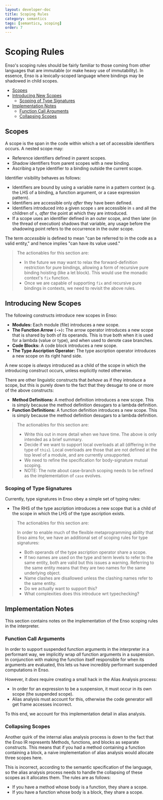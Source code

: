 ```yaml
---
layout: developer-doc
title: Scoping Rules
category: semantics
tags: [semantics, scoping]
order: 7
---
```


# Scoping Rules

Enso's scoping rules should be fairly familiar to those coming from other
languages that are immutable (or make heavy use of immutability). In essence,
Enso is a lexically-scoped language where bindings may be shadowed in child
scopes.

<!-- MarkdownTOC levels="2,3" autolink="true" -->

- [Scopes](#scopes)
- [Introducing New Scopes](#introducing-new-scopes)
  - [Scoping of Type Signatures](#scoping-of-type-signatures)
- [Implementation Notes](#implementation-notes)
  - [Function Call Arguments](#function-call-arguments)
  - [Collapsing Scopes](#collapsing-scopes)

<!-- /MarkdownTOC -->

## Scopes

A scope is the span in the code within which a set of accessible identifiers
occurs. A nested scope may:

- Reference identifiers defined in parent scopes.
- Shadow identifiers from parent scopes with a new binding.
- Ascribing a type identifier to a binding outside the current scope.

Identifier visibility behaves as follows:

- Identifiers are bound by using a variable name in a pattern context (e.g. the
  LHS of a binding, a function argument, or a case expression pattern).
- Identifiers are accessible only _after_ they have been defined.
- Identifiers introduced into a given scope `s` are accessible in `s` and all
  the children of `s`, _after_ the point at which they are introduced.
- If a scope uses an identifier defined in an outer scope, and then later (in
  the thread of execution) shadows that variable, any usage before the shadowing
  point refers to the occurrence in the outer scope.

The term _accessible_ is defined to mean "can be referred to in the code as a
valid entity," and hence implies "can have its value used."

> The actionables for this section are:
>
> - In the future we may want to relax the forward-definition restriction for
>   pure bindings, allowing a form of recursive pure binding hoisting (like a
>   let block). This would use the monadic context's `fix` function.
> - Once we are capable of supporting `fix` and recursive pure bindings in
>   contexts, we need to revisit the above rules.

## Introducing New Scopes

The following constructs introduce new scopes in Enso:

- **Modules:** Each module (file) introduces a new scope.
- **The Function Arrow `(->)`:** The arrow operator introduces a new scope that
  is shared by both of its operands. This is true both when it is used for a
  lambda (value or type), and when used to denote case branches.
- **Code Blocks:** A code block introduces a new scope.
- **The Type Ascription Operator:** The type ascription operator introduces a
  new scope on its right hand side.

A new scope is _always_ introduced as a child of the scope in which the
introducing construct occurs, unless explicitly noted otherwise.

There are other linguistic constructs that _behave_ as if they introduce a
scope, but this is purely down to the fact that they desugar to one or more of
the above constructs:

- **Method Definitions:** A method definition introduces a new scope. This is
  simply because the method definition desugars to a lambda definition.
- **Function Definitions:** A function definition introduces a new scope. This
  is simply because the method definition desugars to a lambda definition.

> The actionables for this section are:
>
> - Write this out in more detail when we have time. The above is only intended
>   as a brief summary.
> - Decide if we want to support local overloads at all (differing in the type
>   of `this`). Local overloads are those that are not defined at the top level
>   of a module, and are currently unsupported.
> - We need to refine the specification for body-signature mutual scoping.
> - NOTE: The note about case-branch scoping needs to be refined as the
>   implementation of `case` evolves.

### Scoping of Type Signatures

Currently, type signatures in Enso obey a simple set of typing rules:

- The RHS of the type ascription introduces a new scope that is a child of the
  scope in which the LHS of the type ascription exists.

> The actionables for this section are:
>
> In order to enable much of the flexible metaprogramming ability that Enso aims
> for, we have an additional set of scoping rules for type signatures:
>
> - Both operands of the type ascription operator share a scope.
> - If two names are used on the type and term levels to refer to the same
>   entity, both are valid but this issues a warning. Referring to the same
>   entity means that they are two names for the same underlying object.
> - Name clashes are disallowed unless the clashing names refer to the same
>   entity.
> - Do we actually want to support this?
> - What complexities does this introduce wrt typechecking?

## Implementation Notes

This section contains notes on the implementation of the Enso scoping rules in
the interpreter.

### Function Call Arguments

In order to support suspended function arguments in the interpreter in a
performant way, we implicitly wrap _all_ function arguments in a suspension. In
conjunction with making the function itself responsible for when its arguments
are evaluated, this lets us have incredibly performant suspended computations in
Enso.

However, it _does_ require creating a small hack in the Alias Analysis process:

- In order for an expression to be a suspension, it must occur in its own scope
  (the suspended scope).
- Alias analysis must account for this, otherwise the code generator will get
  frame accesses incorrect.

To this end, we account for this implementation detail in alias analysis.

### Collapsing Scopes

Another quirk of the internal alias analysis process is down to the fact that
the Enso IR represents Methods, functions, and blocks as separate constructs.
This means that if you had a method containing a function containing a block, a
naive implementation of alias analysis would allocate three scopes here.

This is incorrect, according to the semantic specification of the language, so
the alias analysis process needs to handle the collapsing of these scopes as it
allocates them. The rules are as follows:

- If you have a method whose body is a function, they share a scope.
- If you have a function whose body is a block, they share a scope.
